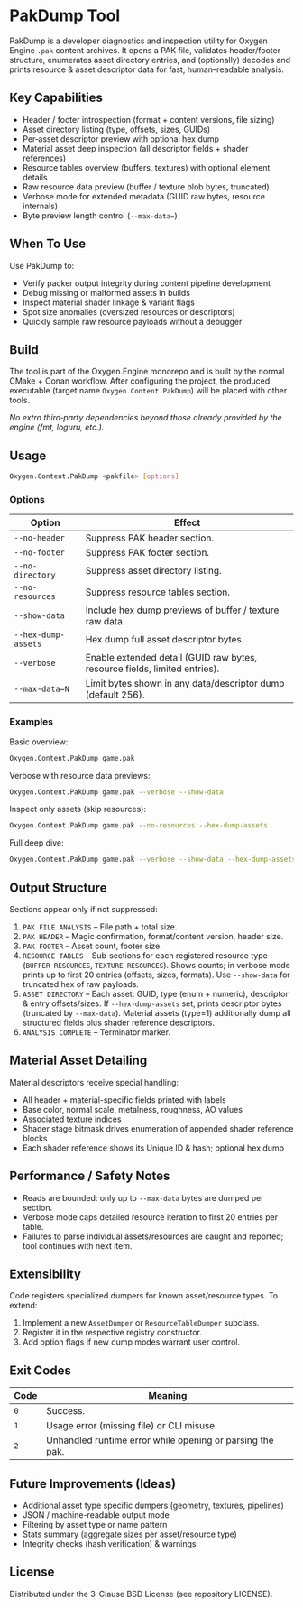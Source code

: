 # PakDump Tool

PakDump is a developer diagnostics and inspection utility for Oxygen Engine
`.pak` content archives. It opens a PAK file, validates header/footer
structure, enumerates asset directory entries, and (optionally) decodes and
prints resource & asset descriptor data for fast, human–readable analysis.

## Key Capabilities

- Header / footer introspection (format + content versions, file sizing)
- Asset directory listing (type, offsets, sizes, GUIDs)
- Per‑asset descriptor preview with optional hex dump
- Material asset deep inspection (all descriptor fields + shader references)
- Resource tables overview (buffers, textures) with optional element details
- Raw resource data preview (buffer / texture blob bytes, truncated)
- Verbose mode for extended metadata (GUID raw bytes, resource internals)
- Byte preview length control (`--max-data=`)

## When To Use

Use PakDump to:

- Verify packer output integrity during content pipeline development
- Debug missing or malformed assets in builds
- Inspect material shader linkage & variant flags
- Spot size anomalies (oversized resources or descriptors)
- Quickly sample raw resource payloads without a debugger

## Build

The tool is part of the Oxygen.Engine monorepo and is built by the normal
CMake + Conan workflow. After configuring the project, the produced executable
(target name `Oxygen.Content.PakDump`) will be placed with other tools.

_No extra third‑party dependencies beyond those already provided by the
engine (fmt, loguru, etc.)._

## Usage

```bash
Oxygen.Content.PakDump <pakfile> [options]
```

### Options

| Option | Effect |
|--------|--------|
| `--no-header` | Suppress PAK header section. |
| `--no-footer` | Suppress PAK footer section. |
| `--no-directory` | Suppress asset directory listing. |
| `--no-resources` | Suppress resource tables section. |
| `--show-data` | Include hex dump previews of buffer / texture raw data. |
| `--hex-dump-assets` | Hex dump full asset descriptor bytes. |
| `--verbose` | Enable extended detail (GUID raw bytes, resource fields, limited entries). |
| `--max-data=N` | Limit bytes shown in any data/descriptor dump (default 256). |

### Examples

Basic overview:

```bash
Oxygen.Content.PakDump game.pak
```

Verbose with resource data previews:

```bash
Oxygen.Content.PakDump game.pak --verbose --show-data
```

Inspect only assets (skip resources):

```bash
Oxygen.Content.PakDump game.pak --no-resources --hex-dump-assets
```

Full deep dive:

```bash
Oxygen.Content.PakDump game.pak --verbose --show-data --hex-dump-assets --max-data=1024
```

## Output Structure

Sections appear only if not suppressed:

1. `PAK FILE ANALYSIS` – File path + total size.
2. `PAK HEADER` – Magic confirmation, format/content version, header size.
3. `PAK FOOTER` – Asset count, footer size.
4. `RESOURCE TABLES` – Sub‑sections for each registered resource type
   (`BUFFER RESOURCES`, `TEXTURE RESOURCES`). Shows counts; in verbose mode
   prints up to first 20 entries (offsets, sizes, formats). Use `--show-data`
   for truncated hex of raw payloads.
5. `ASSET DIRECTORY` – Each asset: GUID, type (enum + numeric), descriptor &
   entry offsets/sizes. If `--hex-dump-assets` set, prints descriptor bytes
   (truncated by `--max-data`). Material assets (type=1) additionally dump all
   structured fields plus shader reference descriptors.
6. `ANALYSIS COMPLETE` – Terminator marker.

## Material Asset Detailing

Material descriptors receive special handling:

- All header + material-specific fields printed with labels
- Base color, normal scale, metalness, roughness, AO values
- Associated texture indices
- Shader stage bitmask drives enumeration of appended shader reference blocks
- Each shader reference shows its Unique ID & hash; optional hex dump

## Performance / Safety Notes

- Reads are bounded: only up to `--max-data` bytes are dumped per section.
- Verbose mode caps detailed resource iteration to first 20 entries per table.
- Failures to parse individual assets/resources are caught and reported; tool
  continues with next item.

## Extensibility

Code registers specialized dumpers for known asset/resource types. To extend:

1. Implement a new `AssetDumper` or `ResourceTableDumper` subclass.
2. Register it in the respective registry constructor.
3. Add option flags if new dump modes warrant user control.

## Exit Codes

| Code | Meaning |
|------|---------|
| `0` | Success. |
| `1` | Usage error (missing file) or CLI misuse. |
| `2` | Unhandled runtime error while opening or parsing the pak. |

## Future Improvements (Ideas)

- Additional asset type specific dumpers (geometry, textures, pipelines)
- JSON / machine-readable output mode
- Filtering by asset type or name pattern
- Stats summary (aggregate sizes per asset/resource type)
- Integrity checks (hash verification) & warnings

## License

Distributed under the 3-Clause BSD License (see repository LICENSE).
